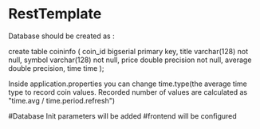 # RestTemplate

Database should be created as :

create table coininfo (
    coin_id bigserial primary key,
    title varchar(128) not null,
    symbol varchar(128) not null,
    price double precision not null,
    average double precision,
    time time
);

Inside application.properties
you can change time.type(the average time type to record coin values. Recorded number of values are calculated as "time.avg / time.period.refresh")

#Database Init parameters will be added
#frontend will be configured
